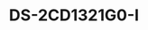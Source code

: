 ---
id: 2
title: "DS-2CD1321G0-I"
slug: "DS-2CD1321G0-I"
subTitle: "2 MP Fixed Turret Network Camera"
category: "networkcamera"
imgCard: "/src/assets/images/networkcamera/DS-2CD1321G0-I/DS-2CD1321G0-I-1.webp"
imgAlt: "DS-2CD1321G0-I"
thumbnails: [
  "/src/assets/images/networkcamera/DS-2CD1321G0-I/DS-2CD1321G0-I-1.webp",
  "/src/assets/images/networkcamera/DS-2CD1321G0-I/DS-2CD1321G0-I-2.webp",
  "/src/assets/images/networkcamera/DS-2CD1321G0-I/DS-2CD1321G0-I-3.webp",
]
features: [
  "2 MP high-quality imaging for clear surveillance",
  "IP67-rated for water and dust resistance, ideal for outdoor use",
  "PoE support for simplified installation and power delivery",
]
rating: 5
reviewCount: 100
specifications: {
  Camera: {
    Image_Sensor: "1/2.9\" Progressive Scan CMOS",
    Max_Resolution: "1920 × 1080",
    Min_Illumination: "Color: 0.01 Lux @ (F2.2, AGC ON), B/W: 0 Lux with IR",
    Shutter_Time: "1/3 s to 1/100,000 s",
    Day_Night: "IR cut filter",
    Angle_Adjustment: "Pan: 0° to 360°, tilt: 0° to 75°, rotate: 0° to 360°"
  },
  Lens: {
    Lens_Type: "Fixed focal lens, 2.8 and 4 mm optional",
    Focal_Length_FOV: "2.8 mm: Horizontal FOV 94°, Vertical FOV 51°, Diagonal FOV 112°; 4 mm: Horizontal FOV 80°, Vertical FOV 44°, Diagonal FOV 94°",
    Lens_Mount: "M12",
    Iris_Type: "Fixed",
    Aperture: "F2.2"
  },
  Video: {
    Main_Stream: {
      "50_Hz": "25 fps (1920 × 1080, 1280 × 720)",
      "60_Hz": "30 fps (1920 × 1080, 1280 × 720)"
    },
    Sub_Stream: {
      "50_Hz": "25 fps (640 × 480, 640 × 360)",
      "60_Hz": "30 fps (640 × 480, 640 × 360)"
    },
    Video_Compression: {
      Main_Stream: "H.265+/H.265/H.264+/H.264",
      Sub_Stream: "H.265/H.264"
    },
    Video_Bit_Rate: "32 Kbps to 8 Mbps",
    H264_Type: "Baseline Profile, Main Profile, High Profile",
    H265_Type: "Main Profile",
    Bit_Rate_Control: "CBR, VBR"
  },
  Network: {
    Security: "Password protection, complicated password, watermark, basic and digest authentication for HTTP, security audit log, host authentication (MAC address)",
    Simultaneous_Live_View: "Up to 6 channels",
    API: "ISAPI, SDK",
    Protocols: "TCP/IP, ICMP, DHCP, DNS, HTTP, RTP, RTSP, NTP, IGMP, IPv6, UDP, QoS",
    User_Host: "Up to 32 users; 3 user levels: administrator, operator, and user",
    Client: "iVMS-4200",
    Web_Browser: "Plug-in required live view: IE 10, IE 11; Local service: Chrome 57.0+, Firefox 52.0+"
  },
  Image: {
    Wide_Dynamic_Range: "Digital WDR",
    SNR: "≥ 52 dB",
    Day_Night_Switch: "Day, Night, Auto, Schedule",
    Image_Enhancement: "BLC, HLC, 3D DNR",
    Image_Settings: "Saturation, brightness, contrast, sharpness, gain, white balance, adjustable by client software or web browser"
  }
}
---